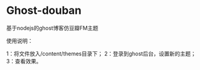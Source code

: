 # Ghost-douban
基于nodejs的ghost博客仿豆瓣FM主题

使用说明：

1：将文件放入/content/themes目录下；
2：登录到ghost后台，设置新的主题；
3：查看效果。
